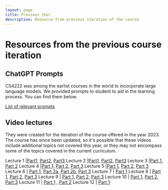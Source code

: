 ```yaml
---
layout: page
title: Previous Year
description: Resource from previous iteration of the course
---
```


# Resources from the previous course iteration

## ChatGPT Prompts

CS4222 was among the earlist courses in the world to incorporate large language models. We provided prompts to student to aid in the learning process. You can find them below.

[List of relevant prompts](https://weiserlab.github.io/ambuj/cs4222_chatgpt)

## Video lectures

They were created for the  iteration of the course offered in the year 2023. The course has since been updated, so it's possible that these videos include additional topics not covered this year, or they may not encompass some of the topics covered in the current curriculum.

Lecture 1 |[Part1](https://youtu.be/s6nnDsU8yxI), [Part2](https://youtu.be/Yj2WYdin7ZU), [Part3](https://youtu.be/gXvLu4eyOrs)
Lecture 2 |[Part1](https://youtu.be/mn0X3YH2J4Y), [Part2](https://youtu.be/xoKHeCLtTNk), [Part3](https://youtu.be/lmX5EvpWUeE)
Lecture 3 |[Part 1](https://youtu.be/zUsVG1AOxU8), [Part 2](https://youtu.be/49zlxpoQ8qQ)
Lecture 4 |[Part 1](https://youtu.be/sCfb8Zen2-A), [Part 2](https://youtu.be/ZCRBayq-x8g), [Part 3](https://youtu.be/zyWv1ZHxuxs)
Lecture 5 |[Part 1](https://youtu.be/O8-BpNKFxiw), [Part 2](https://youtu.be/G-G-0Q-SyHI), [Part 3](https://youtu.be/KXiS3vq7OEA)
Lecture 6 | [Part 1](https://youtu.be/0cRiIv_GFN8), [Part 2a](https://youtu.be/FpRwW3Qmvis), [Part 2b](https://youtu.be/Qn3OMaf5vEc), [Part 3](https://youtu.be/W6Ptzv-bGgI)
Lecture 7 | [Part 1](https://youtu.be/H5zdMqwg7UE) 
Lecture 8 | [Part 1](https://youtu.be/wLsvmCPgNB8), [Part 2](https://youtu.be/XUlzFM8g95U), [Part 3](https://youtu.be/FK_z_AQDdqM)
Lecture 9 | [Part 1](https://youtu.be/ZjyBqS2lKLY), [Part 2](https://youtu.be/-IVlyuOeMp4), [Part 3](https://youtu.be/0KcegYc-tvk)
Lecture 10 | [Part 1](https://youtu.be/wLsvmCPgNB8), [Part 2](https://youtu.be/XUlzFM8g95U), [Part 3](https://youtu.be/FK_z_AQDdqM) 
Lecture 11 | [Part 1](https://youtu.be/jOfEeqh3yAY) , [Part 2](https://www.youtube.com/watch?v=khklFLawD3U)
Lecture 12 | [Part 1](https://www.youtube.com/watch?v=XJtOQcBmviU)
